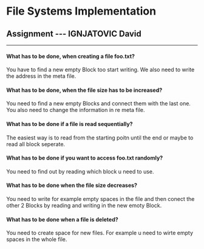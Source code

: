 # File Systems Implementation

## Assignment --- IGNJATOVIC David

<hr>

#### What has to be done, when creating a file foo.txt?

You have to find a new empty Block too start writing. We also need to write the address in the meta file.

#### What has to be done, when the file size has to be increased?

You need to find a new empty Blocks and connect them with the last one. You also need to change the information in re meta file.

#### What has to be done if a file is read sequentially?

The easiest way is to read from the starting poitn until the end or maybe to read all block seperate.

#### What has to be done if you want to access foo.txt randomly?

You need to find out by reading which block u need to use.

#### What has to be done when the file size decreases?

You need to write for example empty spaces in the file and then conect the other 2 Blocks by reading and writing in the new emoty Block.

#### What has to be done when a file is deleted?

You need to create space for new files. For example u need to wirte empty spaces in the whole file.
